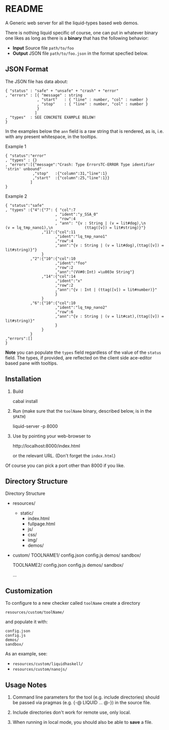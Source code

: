 README
======

A Generic web server for all the liquid-types based web demos.

There is nothing liquid specific of course, one can put in 
whatever binary one likes as long as there is a **binary** 
that has the following behavior:

  + **Input**   Source file `path/to/foo`
  + **Output**  JSON file   `path/to/foo.json` in the format specfied below.

JSON Format
-----------

The JSON file has data about:

    { "status" : "safe" + "unsafe" + "crash" + "error"
    , "errors" : [{ "message" : string 
                  , "start"   : { "line" : number, "col" : number } 
                  , "stop"    : { "line" : number, "col" : number } 
                  }
                 ]
    , "types"  : SEE CONCRETE EXAMPLE BELOW!
    }

In the examples below the `ann` field is a raw string that is rendered, as is,
i.e. with any present whitespace, in the tooltips.


Example 1 

    { "status":"error"
    , "types" : {}
    , "errors":[{"message":"Crash: Type ErrorsTC-ERROR Type identifier 'strin' unbound"
                ,"stop"   :{"column":31,"line":1}
                ,"start"  :{"column":25,"line":1}}
               ]
    }

Example 2

    { "status":"safe"
    , "types" :{"4":{"7": { "col":7
                          , "ident":"y_SSA_0"
                          , "row":4
                          , "ann": "{v : String | (v = lit#dog),\n              (v = lq_tmp_nano1),\n              (ttag([v]) = lit#string)}"}
                    ,"11":{"col":11
                          ,"ident":"lq_tmp_nano1"
                          ,"row":4
                          ,"ann":"{v : String | (v = lit#dog),(ttag([v]) = lit#string)}"}   
                    }
               ,"2":{"10":{"col":10
                          ,"ident":"foo"
                          ,"row":2
                          ,"ann":"(VV#0:Int) =\u003e String"}
                    ,"14":{"col":14
                          ,"ident":"x"
                          ,"row":2
                          ,"ann":"{v : Int | (ttag([v]) = lit#number)}"
                          }
                    }
               ,"6":{"10":{"col":10
                          ,"ident":"lq_tmp_nano2"
                          ,"row":6
                          ,"ann":"{v : String | (v = lit#cat),(ttag([v]) = lit#string)}" 
                          }
                    }
               } 
    ,"errors":[]
    }

**Note** you can populate the `types` field regardless of the value of the
`status` field. The types, if provided, are reflected on the client side 
ace-editor based pane with tooltips.


Installation 
------------

1. Build 

    cabal install

2. Run (make sure that the `toolName` binary, described below, is in the `$PATH`)

    liquid-server -p 8000

3. Use by pointing your web-browser to 

    http://localhost:8000/index.html

   or the relevant URL. (Don't forget the `index.html`)

Of course you can pick a port other than 8000 if you like.

Directory Structure
-------------------

Directory Structure
  
  + resources/
      + static/
          + index.html
          + fullpage.html
          + js/
          + css/
          + img/
          + demos/

  + custom/
       TOOLNAME1/
         config.json
         config.js
         demos/
         sandbox/

       TOOLNAME2/
         config.json
         config.js
         demos/
         sandbox/

       ...

Customization
-------------

To configure to a new checker called `toolName` create a directory

    resources/custom/toolName/

and populate it with:

    config.json
    config.js
    demos/
    sandbox/

As an example, see: 

  + `resources/custom/liquidhaskell/`
  + `resources/custom/nanojs/`


Usage Notes
-----------

1. Command line parameters for the tool (e.g. include directories) 
   should be passed via pragmas (e.g. {-@ LIQUID ... @-}) in the 
   source file. 

2. Include directories don't work for remote use, only local.

3. When running in local mode, you should also be able to **save** a file.


